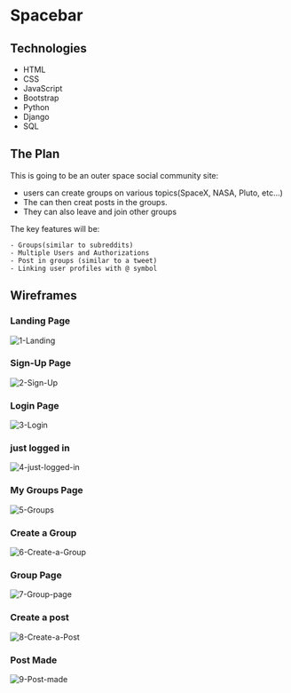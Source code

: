 # Spacebar

## Technologies
 - HTML
 - CSS
 - JavaScript
 - Bootstrap
 - Python
 - Django
 - SQL

 ## The Plan
 This is going to be an outer space social community site:
 - users can create groups on various topics(SpaceX, NASA, Pluto, etc...)
 - The can then creat posts in the groups.
 - They can also leave and join other groups
 
 The key features will be:
 
    - Groups(similar to subreddits)
    - Multiple Users and Authorizations
    - Post in groups (similar to a tweet)
    - Linking user profiles with @ symbol
    

## Wireframes
### Landing Page
![1-Landing](./planning-pics/1-Landing.png)

### Sign-Up Page

![2-Sign-Up](./planning-pics/2-Signup.png)

### Login Page

![3-Login](./planning-pics/3-login.png)

### just logged in

![4-just-logged-in](./planning-pics/4-Just-logged-in.png)

### My Groups Page

![5-Groups](./planning-pics/5-Groups.png)

### Create a Group

![6-Create-a-Group](./planning-pics/6-Create-a-group.png)

### Group Page

![7-Group-page](./planning-pics/7-Group-page.png)

### Create a post

![8-Create-a-Post](./planning-pics/8-Create-a-post.png)

### Post Made

![9-Post-made](./planning-pics/9-Post-made.png)
